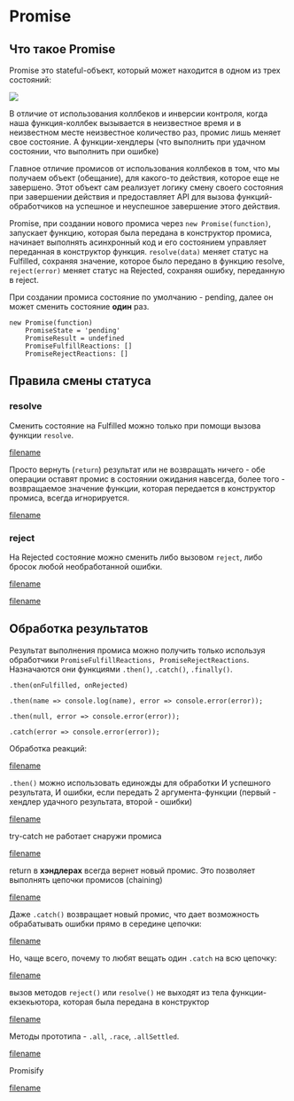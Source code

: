# Promise

## Что такое Promise

Promise это stateful-объект, который может находится в одном из трех состояний:

![](https://learn.javascript.ru/article/promise/promiseInit.png)

В отличие от использования коллбеков и инверсии контроля, когда наша функция-коллбек вызывается в неизвестное время и в неизвестном месте неизвестное количество раз, промис лишь меняет свое состояние. А функции-хендлеры (что выполнить при удачном состоянии, что выполнить при ошибке)

Главное отличие промисов от использования коллбеков в том, что мы получаем объект (обещание), для какого-то действия, которое еще не завершено. Этот объект сам реализует логику смену своего состояния при завершении действия и предоставляет API для вызова функций-обработчиков на успешное и неуспешное завершение этого действия.

Promise, при создании нового промиса через `new Promise(function)`, запускает функцию, которая была передана в конструктор промиса, начинает выполнять асинхронный код и его состоянием управляет переданная в конструктор функция. `resolve(data)` меняет статус на Fulfilled, сохраняя значение, которое было передано в функцию resolve, `reject(error)` меняет статус на Rejected, сохраняя ошибку, переданную в reject.

При создании промиса состояние по умолчанию - pending, далее он может сменить состояние **один** раз.

```
new Promise(function)
    PromiseState = 'pending'
    PromiseResult = undefined
    PromiseFulfillReactions: []
    PromiseRejectReactions: []
```

## Правила смены статуса

### resolve
Сменить состояние на Fulfilled можно только при помощи вызова функции `resolve`. 

[filename](promise.js ':include :type=code :fragment=ruleResolve')

Просто вернуть (`return`) результат или не возвращать ничего - обе операции оставят промис в состоянии ожидания навсегда, более того - возвращаемое значение функции, которая передается в конструктор промиса, всегда игнорируется.

[filename](promise.js ':include :type=code :fragment=rulePendingForever')

### reject
На Rejected состояние можно сменить либо вызовом `reject`, либо бросок любой необработанной ошибки. 

[filename](promise.js ':include :type=code :fragment=ruleRejectWithReject')


[filename](promise.js ':include :type=code :fragment=ruleRejectWithThrow')

## Обработка результатов

Результат выполнения промиса можно получить только используя обработчики `PromiseFulfillReactions, PromiseRejectReactions`. Назначаются они функциями `.then()`, `.catch()`, `.finally()`. 

```
.then(onFulfilled, onRejected)

.then(name => console.log(name), error => console.error(error));

.then(null, error => console.error(error));

.catch(error => console.error(error));
```


Обработка реакций:

[filename](promise.js ':include :type=code :fragment=synt')

`.then()` можно использовать единожды для обработки И успешного результата, И ошибки, если передать 2 аргумента-функции (первый - хендлер удачного результата, второй - ошибки)


[filename](promise.js ':include :type=code :fragment=thenBoth')


try-catch не работает снаружи промиса

[filename](promise.js ':include :type=code :fragment=try')

return в **хэндлерах** всегда вернет новый промис. Это позволяет выполнять цепочки промисов (chaining)

[filename](promise.js ':include :type=code :fragment=chain')

Даже `.catch()` возвращает новый промис, что дает возможность обрабатывать ошибки прямо в середине цепочки:

[filename](promise.js ':include :type=code :fragment=chainWithCatchInTheMiddle')

Но, чаще всего, почему то любят вещать один `.catch` на всю цепочку:

[filename](promise.js ':include :type=code :fragment=chainWithCatchInTheEnd')

вызов методов `reject()` или `resolve()` не выходят из тела функции-екзекьютора, которая была передана в конструктор

[filename](promise.js ':include :type=code :fragment=noreturn')

Методы прототипа - `.all`, `.race`, `.allSettled`.

[filename](promise.js ':include :type=code :fragment=all')

Promisify

[filename](promise.js ':include :type=code :fragment=promisify')
